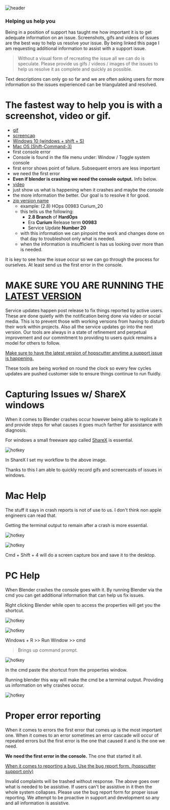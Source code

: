 ![header](img/banner.gif)

### Helping us help you

Being in a position of support has taught me how important it is to get adequate information on an issue.
Screenshots, gifs and videos of issues are the best way to help us resolve your issue. By being linked this page I am requesting additional information to assist with a support issue.

> Without a visual form of recreating the issue all we can do is speculate. Please provide us gifs / videos / images of the issues to help us resolve it as complete and quickly as possible.

Text descriptions can only go so far and we are often asking users for more information so the issues experienced can be triangulated and resolved.

# The fastest way to help you is with a screenshot, video or gif.

- [gif](https://getsharex.com/)
- [screencap](https://duckduckgo.com/?q=how+to+take+a+screenshot&t=ffab&ia=web)
 - [Windows 10 (windows + shift + S)](https://www.howtogeek.com/226280/how-to-take-screenshots-in-windows-10/)
 - [Mac OS (Shift-Command-3)](https://support.apple.com/en-us/HT201361)
- first console error
 - Console is found in the file menu under: Window / Toggle system console
 - first error shows point of failure. Subsequent errors are less important
 - we need the first error
 - **Even if blender is crashing we need the console output.** Info below.
- [video](https://www.youtube.com/watch?v=DTk99mHDX_I)
 - just show us what is happening when it crashes and maybe the console
 - the more information the better. Our goal is to resolve it for good.
- [zip version name](https://hardops-manual.readthedocs.io/en/latest/faq/#how-do-i-update-hard-ops-boxcutter)
  - example: (2.8) HOps 00983 Curium_20
  - this tells us the following:
    - **2.8 Branch** of **HardOps**
    - Era **Curium** Release term **00983**
    - Service Update **Number 20**
  - with this information we can pinpoint the work and changes done on that day to troubleshoot only what is needed.
  - when the information is insufficient is has us looking over more than is needed.

It is key to see how the issue occur so we can go through the process for ourselves. At least send us the first error in the console.

# MAKE SURE YOU ARE RUNNING THE [LATEST VERSION](https://hardops-manual.readthedocs.io/en/latest/faq/#how-do-i-update-hard-ops-boxcutter)

Service updates happen post release to fix things reported by active users. These are done quietly with the notification being done via video or social media. This is to prevent those with working versions from having to disturb their work within projects. Also all the service updates go into the next version. Our tools are always in a state of refinement and perpetual improvement and our commitment to providing to users quick remains a model for others to follow.

[Make sure to have the latest version of hopscutter anytime a support issue is happening.](https://hardops-manual.readthedocs.io/en/latest/faq/#how-do-i-update-hard-ops-boxcutter)

These tools are being worked on round the clock so every few cycles updates are pushed customer side to ensure things continue to run fluidly.

# Capturing Issues w/ ShareX windows

When it comes to Blender crashes occur however being able to replicate it and provide steps for what causes it goes much farther for assistance with diagnosis.

For windows a small freeware app called [ShareX](https://getsharex.com/) is essential.

![hotkey](img/issue/i1.png)

In ShareX I set my workflow to the above image.

Thanks to this I am able to quickly record gifs and screencasts of issues in windows.

# Mac Help

The stuff it says in crash reports is not of use to us. I don't think non apple engineers can read that.

Getting the terminal output to remain after a crash is more essential.

![hotkey](img/issue/i4.png)

![hotkey](img/issue/i5.gif)

Cmd + Shift + 4 will do a screen capture box and save it to the desktop.

# PC Help

When Blender crashes the console goes with it. By running Blender via the cmd you can get additional information that can help us fix issues.

Right clicking Blender while open to access the properties will get you the shortcut.

![hotkey](img/issue/i6.png)

![hotkey](img/issue/i8.png)

Windows + R >> Run Window >> cmd

> Brings up command prompt.

![hotkey](img/issue/i7.png)

In the cmd paste the shortcut from the properties window.

Running blender this way will make the cmd be a terminal output. Providing us information on why crashes occur.

![hotkey](img/issue/i9.gif)

# Proper error reporting

When it comes to errors the first error that comes up is the most important one. When it comes to an error sometimes an error cascade will occur of repeated errors but the first error is the one that caused it and is the one we need.

**We need the first error in the console.** The one that started it all.

[When it comes to reporting a bug. Use the bug report form. (hopscutter support only)](https://hopscutter.com/forms/bug-report.php)

Invalid complaints will be trashed without response. The above goes over what is needed to be assistive. If users can't be assistive in it then the whole system collapses. Please use the bug report form for proper issue reporting. We attempt to be proactive in support and development so any and all information is assistive. 
